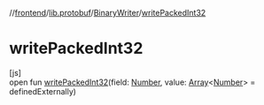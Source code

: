//[frontend](../../../index.md)/[lib.protobuf](../index.md)/[BinaryWriter](index.md)/[writePackedInt32](write-packed-int32.md)

# writePackedInt32

[js]\
open fun [writePackedInt32](write-packed-int32.md)(field: [Number](https://kotlinlang.org/api/latest/jvm/stdlib/kotlin/-number/index.html), value: [Array](https://kotlinlang.org/api/latest/jvm/stdlib/kotlin/-array/index.html)&lt;[Number](https://kotlinlang.org/api/latest/jvm/stdlib/kotlin/-number/index.html)&gt; = definedExternally)
